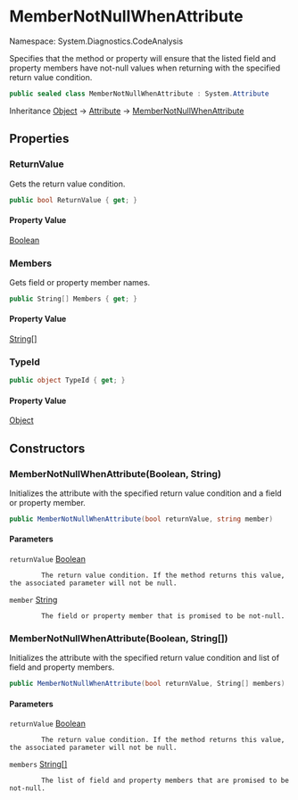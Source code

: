 # MemberNotNullWhenAttribute

Namespace: System.Diagnostics.CodeAnalysis

Specifies that the method or property will ensure that the listed field and property members have not-null values when returning with the specified return value condition.

```csharp
public sealed class MemberNotNullWhenAttribute : System.Attribute
```

Inheritance [Object](https://docs.microsoft.com/en-us/dotnet/api/system.object) → [Attribute](https://docs.microsoft.com/en-us/dotnet/api/system.attribute) → [MemberNotNullWhenAttribute](./system.diagnostics.codeanalysis.membernotnullwhenattribute.md)

## Properties

### **ReturnValue**

Gets the return value condition.

```csharp
public bool ReturnValue { get; }
```

#### Property Value

[Boolean](https://docs.microsoft.com/en-us/dotnet/api/system.boolean)<br>

### **Members**

Gets field or property member names.

```csharp
public String[] Members { get; }
```

#### Property Value

[String[]](https://docs.microsoft.com/en-us/dotnet/api/system.string)<br>

### **TypeId**

```csharp
public object TypeId { get; }
```

#### Property Value

[Object](https://docs.microsoft.com/en-us/dotnet/api/system.object)<br>

## Constructors

### **MemberNotNullWhenAttribute(Boolean, String)**

Initializes the attribute with the specified return value condition and a field or property member.

```csharp
public MemberNotNullWhenAttribute(bool returnValue, string member)
```

#### Parameters

`returnValue` [Boolean](https://docs.microsoft.com/en-us/dotnet/api/system.boolean)<br>

            The return value condition. If the method returns this value, the associated parameter will not be null.

`member` [String](https://docs.microsoft.com/en-us/dotnet/api/system.string)<br>

            The field or property member that is promised to be not-null.

### **MemberNotNullWhenAttribute(Boolean, String[])**

Initializes the attribute with the specified return value condition and list of field and property members.

```csharp
public MemberNotNullWhenAttribute(bool returnValue, String[] members)
```

#### Parameters

`returnValue` [Boolean](https://docs.microsoft.com/en-us/dotnet/api/system.boolean)<br>

            The return value condition. If the method returns this value, the associated parameter will not be null.

`members` [String[]](https://docs.microsoft.com/en-us/dotnet/api/system.string)<br>

            The list of field and property members that are promised to be not-null.
